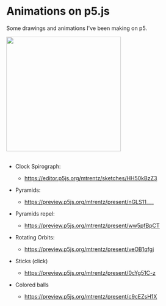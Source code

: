 # Animations on p5.js

Some drawings and animations I've been making on p5.

<img src="https://i.imgur.com/sBRgXEU.gif)" width="300" height="300" />

<br/>
<br/>

- Clock Spirograph:
  - https://editor.p5js.org/mtrentz/sketches/HH50kBzZ3

- Pyramids:
  - https://preview.p5js.org/mtrentz/present/nGLS11___

- Pyramids repel:
  - https://preview.p5js.org/mtrentz/present/ww5pfBpCT
  
- Rotating Orbits:
  - https://preview.p5js.org/mtrentz/present/veOB1qfgj

- Sticks (click)
  - https://preview.p5js.org/mtrentz/present/0cYg51C-z

- Colored balls
  - https://preview.p5js.org/mtrentz/present/c9cEZsH1X



